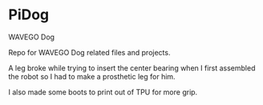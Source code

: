 # PiDog
WAVEGO Dog

Repo for WAVEGO Dog related files and projects.

A leg broke while trying to insert the center bearing when I first assembled the robot so I had to make a prosthetic leg for him.

I also made some boots to print out of TPU for more grip.